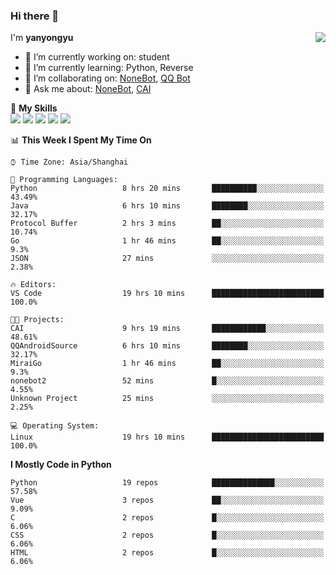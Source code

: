 ### Hi there 👋

<a href="#">
  <img align="right" src="https://github-readme-stats.vercel.app/api?username=yanyongyu&count_private=true&show_icons=true&bg_color=15,f2f7fd,E0EAFC" />
</a>

I'm **yanyongyu**

- 🔭 I’m currently working on: student
- 🌱 I’m currently learning: Python, Reverse
- 👯 I’m collaborating on: [NoneBot](https://github.com/nonebot), [QQ Bot](https://github.com/Mrs4s/go-cqhttp)
- 💬 Ask me about: [NoneBot](https://github.com/nonebot), [CAI](https://github.com/cscs181/CAI)

🌟 **My Skills**  
![](https://img.shields.io/badge/-Python-3e74a2?style=flat-square&logo=Python&logoColor=fff)
![](https://img.shields.io/badge/-Vue-4fc08d?style=flat-square&logo=Vue.js&logoColor=fff)
![](https://img.shields.io/badge/-Node.js-339933?style=flat-square&logo=Node.js&logoColor=fff)
![](https://img.shields.io/badge/-Docker-2496ED?style=flat-square&logo=Docker&logoColor=fff)
![](https://img.shields.io/badge/-Linux-000000?style=flat-square&logo=Linux&logoColor=fff)

<!--START_SECTION:waka-->
📊 **This Week I Spent My Time On** 

```text
⌚︎ Time Zone: Asia/Shanghai

💬 Programming Languages: 
Python                   8 hrs 20 mins       ██████████░░░░░░░░░░░░░░░   43.49% 
Java                     6 hrs 10 mins       ████████░░░░░░░░░░░░░░░░░   32.17% 
Protocol Buffer          2 hrs 3 mins        ██░░░░░░░░░░░░░░░░░░░░░░░   10.74% 
Go                       1 hr 46 mins        ██░░░░░░░░░░░░░░░░░░░░░░░   9.3% 
JSON                     27 mins             ░░░░░░░░░░░░░░░░░░░░░░░░░   2.38%

🔥 Editors: 
VS Code                  19 hrs 10 mins      █████████████████████████   100.0%

🐱‍💻 Projects: 
CAI                      9 hrs 19 mins       ████████████░░░░░░░░░░░░░   48.61% 
QQAndroidSource          6 hrs 10 mins       ████████░░░░░░░░░░░░░░░░░   32.17% 
MiraiGo                  1 hr 46 mins        ██░░░░░░░░░░░░░░░░░░░░░░░   9.3% 
nonebot2                 52 mins             █░░░░░░░░░░░░░░░░░░░░░░░░   4.55% 
Unknown Project          25 mins             ░░░░░░░░░░░░░░░░░░░░░░░░░   2.25%

💻 Operating System: 
Linux                    19 hrs 10 mins      █████████████████████████   100.0%

```

**I Mostly Code in Python** 

```text
Python                   19 repos            ██████████████░░░░░░░░░░░   57.58% 
Vue                      3 repos             ██░░░░░░░░░░░░░░░░░░░░░░░   9.09% 
C                        2 repos             █░░░░░░░░░░░░░░░░░░░░░░░░   6.06% 
CSS                      2 repos             █░░░░░░░░░░░░░░░░░░░░░░░░   6.06% 
HTML                     2 repos             █░░░░░░░░░░░░░░░░░░░░░░░░   6.06%

```



<!--END_SECTION:waka-->
